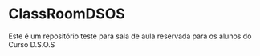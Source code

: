 # ClassRoomDSOS
Este é um repositório teste para sala de aula reservada para os alunos do Curso D.S.O.S
